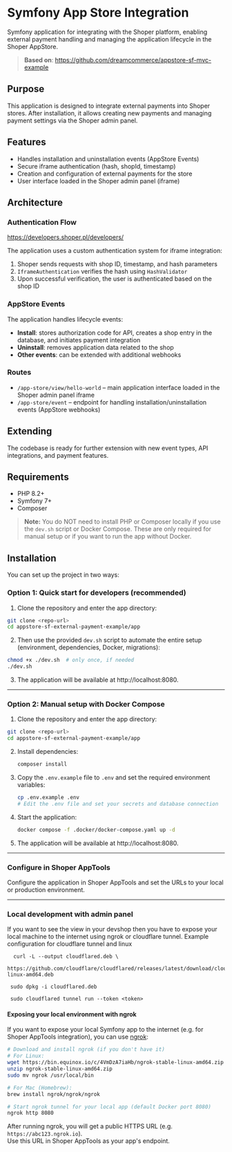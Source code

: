 # Symfony App Store Integration

Symfony application for integrating with the Shoper platform, enabling external payment handling and managing the application lifecycle in the Shoper AppStore.

> **Based on**: https://github.com/dreamcommerce/appstore-sf-mvc-example

## Purpose

This application is designed to integrate external payments into Shoper stores. After installation, it allows creating new payments and managing payment settings via the Shoper admin panel.

## Features

- Handles installation and uninstallation events (AppStore Events)
- Secure iframe authentication (hash, shopId, timestamp)
- Creation and configuration of external payments for the store
- User interface loaded in the Shoper admin panel (iframe)

## Architecture

### Authentication Flow

https://developers.shoper.pl/developers/

The application uses a custom authentication system for iframe integration:

1. Shoper sends requests with shop ID, timestamp, and hash parameters
2. `IframeAuthentication` verifies the hash using `HashValidator`
3. Upon successful verification, the user is authenticated based on the shop ID

### AppStore Events

The application handles lifecycle events:

- **Install**: stores authorization code for API, creates a shop entry in the database, and initiates payment integration
- **Uninstall**: removes application data related to the shop
- **Other events**: can be extended with additional webhooks

### Routes

- `/app-store/view/hello-world` – main application interface loaded in the Shoper admin panel iframe
- `/app-store/event` – endpoint for handling installation/uninstallation events (AppStore webhooks)

## Extending

The codebase is ready for further extension with new event types, API integrations, and payment features.

## Requirements

- PHP 8.2+
- Symfony 7+
- Composer

> **Note:** You do NOT need to install PHP or Composer locally if you use the `dev.sh` script or Docker Compose. These are only required for manual setup or if you want to run the app without Docker.

## Installation

You can set up the project in two ways:

### Option 1: Quick start for developers (recommended)

1. Clone the repository and enter the app directory:

```bash
git clone <repo-url>
cd appstore-sf-external-payment-example/app
```

2. Then use the provided `dev.sh` script to automate the entire setup (environment, dependencies, Docker, migrations):

```bash
chmod +x ./dev.sh  # only once, if needed
./dev.sh
```

3. The application will be available at http://localhost:8080.

---

### Option 2: Manual setup with Docker Compose

1. Clone the repository and enter the app directory:

```bash
git clone <repo-url>
cd appstore-sf-external-payment-example/app
```

2. Install dependencies:
   ```bash
   composer install
   ```
3. Copy the `.env.example` file to `.env` and set the required environment variables:
   ```bash
   cp .env.example .env
   # Edit the .env file and set your secrets and database connection
   ```
4. Start the application:
   ```bash
   docker compose -f .docker/docker-compose.yaml up -d
   ```
5. The application will be available at http://localhost:8080.

---

###  Configure in Shoper AppTools

Configure the application in Shoper AppTools and set the URLs to your local or production environment.

---

### Local development with admin panel

If you want to see the view in your devshop then you have to expose your local machine to the internet using ngrok or cloudflare tunnel.
Example configuration for cloudflare tunnel and linux
```shell
  curl -L --output cloudflared.deb \
  https://github.com/cloudflare/cloudflared/releases/latest/download/cloudflared-linux-amd64.deb
```
```shell
 sudo dpkg -i cloudflared.deb
```

```shell
 sudo cloudflared tunnel run --token <token>
```

#### Exposing your local environment with ngrok

If you want to expose your local Symfony app to the internet (e.g. for Shoper AppTools integration), you can use [ngrok](https://ngrok.com/):

```bash
# Download and install ngrok (if you don't have it)
# For Linux:
wget https://bin.equinox.io/c/4VmDzA7iaHb/ngrok-stable-linux-amd64.zip
unzip ngrok-stable-linux-amd64.zip
sudo mv ngrok /usr/local/bin

# For Mac (Homebrew):
brew install ngrok/ngrok/ngrok

# Start ngrok tunnel for your local app (default Docker port 8080)
ngrok http 8080
```

After running ngrok, you will get a public HTTPS URL (e.g. `https://abc123.ngrok.io`).  
Use this URL in Shoper AppTools as your app's endpoint.
